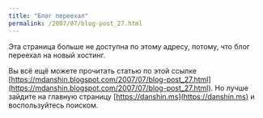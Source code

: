 ```yaml
---
title: "Блог переехал"
permalink: /2007/07/blog-post_27.html
---
```

Эта страница больше не доступна по этому адресу, потому, что блог переехал на новый хостинг.

Вы всё ещё можете прочитать статью по этой ссылке [https://mdanshin.blogspot.com/2007/07/blog-post_27.html](https://mdanshin.blogspot.com/2007/07/blog-post_27.html). Но лучше зайдите на главную страницу [https://danshin.ms](https://danshin.ms) и воспользуйтесь поиском.